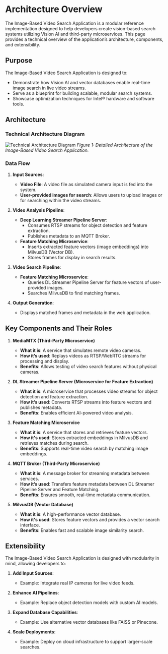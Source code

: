 # Architecture Overview

The Image-Based Video Search Application is a modular reference implementation
designed to help developers create vision-based search systems utilizing Vision
AI and third-party microservices. This page provides a technical overview of the
application’s architecture, components, and extensibility.

## Purpose

The Image-Based Video Search Application is designed to:

- Demonstrate how Vision AI and vector databases enable real-time image search
  in live video streams.
- Serve as a blueprint for building scalable, modular search systems.
- Showcase optimization techniques for Intel® hardware and software tools.

## Architecture

### Technical Architecture Diagram

![Technical Architecture Diagram](_images/architecture.png) *Figure 1: Detailed
Architecture of the Image-Based Video Search Application.*

### Data Flow

1. **Input Sources**:

   - **Video File**: A video file as simulated camera input is fed into the
     system.
   - **User-provided images for search**: Allows users to upload images or for
     searching within the video streams.

1. **Video Analysis Pipeline**:

   - **Deep Learning Streamer Pipeline Server**:
     - Consumes RTSP streams for object detection and feature extraction.
     - Publishes metadata to an MQTT Broker.
   - **Feature Matching Microservice**:
     - Inserts extracted feature vectors (image embeddings) into MilvusDB
       (Vector DB).
     - Stores frames for display in search results.

1. **Video Search Pipeline**:

   - **Feature Matching Microservice**:
     - Queries DL Streamer Pipeline Server for feature vectors of user-provided
       images.
     - Searches MilvusDB to find matching frames.

1. **Output Generation**:

   - Displays matched frames and metadata in the web application.

## Key Components and Their Roles

1. **MediaMTX (Third-Party Microservice)**

   - **What it is**: A service that simulates remote video cameras.
   - **How it’s used**: Replays videos as RTSP/WebRTC streams for processing and
     display.
   - **Benefits**: Allows testing of video search features without physical
     cameras.

1. **DL Streamer Pipeline Server (Microservice for Feature Extraction)**

   - **What it is**: A microservice that processes video streams for object
     detection and feature extraction.
   - **How it’s used**: Converts RTSP streams into feature vectors and publishes
     metadata.
   - **Benefits**: Enables efficient AI-powered video analysis.

1. **Feature Matching Microservice**

   - **What it is**: A service that stores and retrieves feature vectors.
   - **How it's used**: Stores extracted embeddings in MilvusDB and retrieves
     matches during search.
   - **Benefits**: Supports real-time video search by matching image embeddings.

1. **MQTT Broker (Third-Party Microservice)**

   - **What it is**: A message broker for streaming metadata between services.
   - **How it’s used**: Transfers feature metadata between DL Streamer Pipeline
     Server and Feature Matching.
   - **Benefits**: Ensures smooth, real-time metadata communication.

1. **MilvusDB (Vector Database)**

   - **What it is**: A high-performance vector database.
   - **How it's used**: Stores feature vectors and provides a vector search
     interface.
   - **Benefits**: Enables fast and scalable image similarity search.

## Extensibility

The Image-Based Video Search Application is designed with modularity in mind,
allowing developers to:

1. **Add Input Sources**:

   - Example: Integrate real IP cameras for live video feeds.

1. **Enhance AI Pipelines**:

   - Example: Replace object detection models with custom AI models.

1. **Expand Database Capabilities**:

   - Example: Use alternative vector databases like FAISS or Pinecone.

1. **Scale Deployments**:

   - Example: Deploy on cloud infrastructure to support larger-scale searches.
